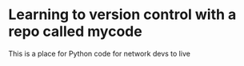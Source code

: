 # Learning to version control with a repo called mycode
This is a place for Python code for network devs to live
